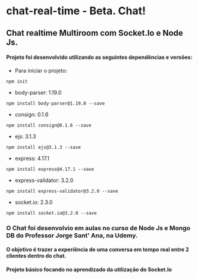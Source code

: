 # chat-real-time - Beta. Chat!
## Chat realtime Multiroom com Socket.Io e Node Js.

#### Projeto foi desenvolvido utilizando as seguintes dependências e versões:
- Para iniciar o projeto:
```
npm init
```
- body-parser: 1.19.0
```
npm install body-parser@1.19.0 --save
```
- consign: 0.1.6
```
npm install consign@0.1.6 --save
```
- ejs: 3.1.3
```
npm install ejs@3.1.3 --save
```
- express: 4.17.1
```
npm install express@4.17.1 --save
```
- express-validator: 3.2.0
```
npm install express-validator@3.2.0 --save
```
- socket.io: 2.3.0
```
npm install socket.io@3.2.0 --save
```


### O Chat foi desenvolvio em aulas no curso de Node Js e Mongo DB do Professor Jorge Sant' Ana, na Udemy.

#### O objetivo é trazer a experiência de uma conversa em tempo real entre 2 clientes dentro do chat.
#### Projeto básico focando no aprendizado da utilização do Socket.Io

